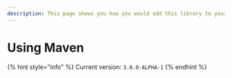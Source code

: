 ```yaml
---
description: This page shows you how you would add this library to your Maven Project!
---
```


# Using Maven

{% hint style="info" %}
Current version: `3.0.0-ALPHA-1`
{% endhint %}
